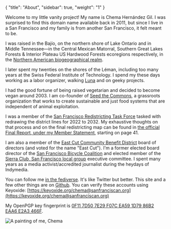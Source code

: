{
    "title": "About",
    "sidebar": true,
    "weight": "1"
}

Welcome to my little vanity project! My name is Chema Hernández Gil. I was surprised to find this domain name available back in 2011, but since I live in a San Francisco and my family is from another San Francisco, it felt meant to be.

I was raised in the Bajío, on the northern shore of Lake Ontario and in Middle Tennessee—in the Central Mexican Matorral, Southern Great Lakes Forests & Interior Plateau US Hardwood Forests ecoregions respectively, in the [Northern American biogeographical realm](https://www.oneearth.org/realms/northern-america/).

I later spent my twenties on the shores of the Léman, including too many years at the Swiss Federal Institute of Technology. I spend my these days working as a labor organizer, walking [Luna](https://social.sanfranciscan.org/@luna) and on geeky projects.

I had the good fortune of being raised vegetarian and decided to become vegan around 2003. I am co-founder of [Seed the Commons](https://seedthecommons.org/), a grassroots organization that works to create sustainable and just food systems that are independent of animal exploitation.

I was a member of the [San Francisco Redistricting Task Force](https://sf.gov/public-body/2020-census-redistricting-task-force) tasked with redrawing the district lines for 2022 to 2032. My exhaustive thoughts on that process and on the final redistricting map can be found in [the official Final Report, under my Member Statement](https://sf.gov/sites/default/files/2022-05/2021-2022%20San%20Francisco%20Redistricting%20Task%20Force%20-%20Final%20Report.pdf), starting on page 41.

I am also a member of the [East Cut Community Benefit District](http://theeastcut.org/about-us/) board of directors (and voted for the name "East Cut"). I'm a former elected board director of the [San Francisco Bicycle Coalition](http://www.sfbike.org/about/board-of-directors/) and elected member of the [Sierra Club, San Francisco local group](https://www.sierraclub.org/san-francisco-bay/leadership-roster#sf) executive committee. I spent many years as a media activist/accredited journalist during the heydays of Indymedia.

You can follow me [in the fediverse](https://social.sanfranciscan.org/@chema). It's like Twitter but better. This site and a few other things are on [Github](https://github.com/chema/). You can verify these accounts using Keyoxide: [https://keyoxide.org/chema@sanfranciscan.org](https://keyoxide.org/chema@sanfranciscan.org)

My OpenPGP key fingerprint is [0F11 7D50 7E29 F07C EA59 1D79 86B2 EAA6 E2A3 466F](https://keys.openpgp.org/search?q=chema%40sanfranciscan.org).

![A painting of me, Chema](/public/img/covatar.jpg)